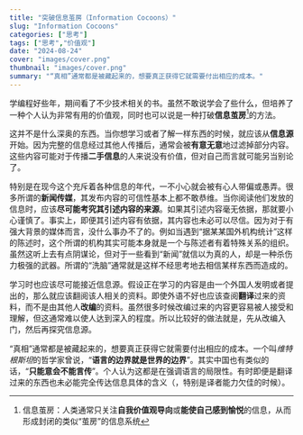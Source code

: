 ```yaml
---
title: "突破信息茧房（Information Cocoons）"
slug: "Information Cocoons"
categories: ["思考"]
tags: ["思考","价值观"]
date: "2024-08-24"
cover: "images/cover.png"
thumbnail: "images/cover.png"
summary: "“真相”通常都是被藏起来的，想要真正获得它就需要付出相应的成本。"
---
```


学编程好些年，期间看了不少技术相关的书。虽然不敢说学会了些什么，但培养了一种个人认为非常有用的价值观，同时也可以说是一种打破**信息茧房**[^1]的方法。

[^1]: 信息茧房：人类通常只关注**自我价值观导向**或**能使自己感到愉悦**的信息，从而形成封闭的类似“茧房”的信息系统

这并不是什么深奥的东西。当你想学习或者了解一样东西的时候，就应该从**信息源**开始。因为完整的信息经过其他人传播后，通常会被**有意无意**地过滤掉部分内容。这些内容可能对于传播**二手信息**的人来说没有价值，但对自己而言就可能另当别论了。

特别是在现今这个充斥着各种信息的年代，一不小心就会被有心人带偏或愚弄。很多所谓的**新闻传媒**，其发布内容的可信性基本上都不敢恭维。当你阅读他们发放的信息时，应该**尽可能考究其引述内容的来源**。如果其引述内容毫无依据，那就要小心谨慎了。事实上，即便其引述内容有依据，其内容也未必可以尽信。因为对于有强大背景的媒体而言，没什么事办不了的。例如当遇到“据某某国外机构统计”这样的陈述时，这个所谓的机构其实可能本身就是一个与陈述者有着特殊关系的组织。虽然这听上去有点阴谋论，但对于一些看到“新闻”就信以为真的人，却是一种杀伤力极强的武器。所谓的“洗脑”通常就是这样不经思考地去相信某样东西而造成的。

学习时也应该尽可能接近信息源。假设正在学习的内容是由一个外国人发明或者提出的，那么就应该翻阅该人相关的资料。即使外语不好也应该查阅**翻译**过来的资料，而不是由其他人**改编**的资料。虽然很多时候改编过来的内容更容易被人接受和理解，但这通常难以使人达到深入的程度。所以比较好的做法就是，先从改编入门，然后再探究信息源。

“真相”通常都是被藏起来的，想要真正获得它就需要付出相应的成本。一个叫*维特根斯坦*的哲学家曾说，“**语言的边界就是世界的边界**”。其实中国也有类似的话，“**只能意会不能言传**”。个人认为这都是在强调语言的局限性。有时即便是翻译过来的东西也未必能完全传达信息具体的含义（，特别是译者能力欠佳的时候）。